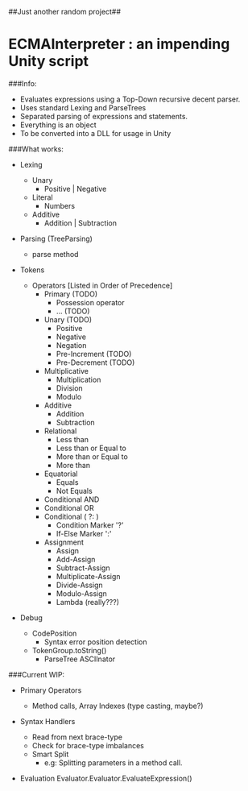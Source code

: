 ##Just another random project##

ECMAInterpreter : an impending Unity script
=============================

###Info:
- Evaluates expressions using a Top-Down recursive decent parser.
- Uses standard Lexing and ParseTrees
- Separated parsing of expressions and statements.
- Everything is an object
- To be converted into a DLL for usage in Unity


###What works:
* Lexing
    + Unary
        - Positive | Negative
    + Literal
        - Numbers
    + Additive
        - Addition | Subtraction

* Parsing (TreeParsing)
    + parse method
    
* Tokens
    + Operators [Listed in Order of Precedence]
        - Primary (TODO)
            - Possession operator
            - ... (TODO)
        - Unary (TODO)
            - Positive
            - Negative
            - Negation
            - Pre-Increment (TODO)
            - Pre-Decrement (TODO)
        - Multiplicative
            - Multiplication
            - Division
            - Modulo
        - Additive
            - Addition
            - Subtraction
        - Relational
            - Less than
            - Less than or Equal to
            - More than or Equal to
            - More than
        - Equatorial
            - Equals
            - Not Equals
        - Conditional AND
        - Conditional OR
        - Conditional ( ?: )
            - Condition Marker '?'
            - If-Else Marker ':'
        - Assignment
            - Assign
            - Add-Assign
            - Subtract-Assign
            - Multiplicate-Assign
            - Divide-Assign
            - Modulo-Assign
            - Lambda (really???)

* Debug
    + CodePosition
        - Syntax error position detection
    + TokenGroup.toString()
        - ParseTree ASCIInator

###Current WIP:
- Primary Operators
    - Method calls, Array Indexes (type casting, maybe?)

- Syntax Handlers
    - Read from next brace-type
    - Check for brace-type imbalances
    - Smart Split
        - e.g: Splitting parameters in a method call.

- Evaluation
    Evaluator.Evaluator.EvaluateExpression()